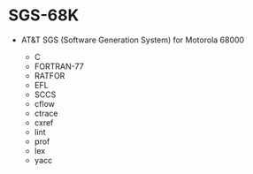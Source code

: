 # SGS-68K

* AT&T SGS (Software Generation System) for Motorola 68000

  * C
  * FORTRAN-77
  * RATFOR
  * EFL
  * SCCS
  * cflow
  * ctrace
  * cxref
  * lint
  * prof
  * lex
  * yacc
